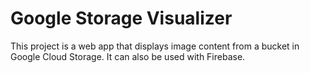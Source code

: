 # Google Storage Visualizer

This project is a web app that displays image content from a bucket in Google Cloud Storage. It can also be used with Firebase.
